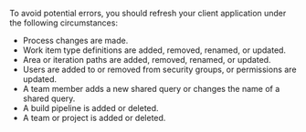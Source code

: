 To avoid potential errors, you should refresh your client application under the following circumstances:

* Process changes are made.
* Work item type definitions are added, removed, renamed, or updated.
* Area or iteration paths are added, removed, renamed, or updated.
* Users are added to or removed from security groups, or permissions are updated.
* A team member adds a new shared query or changes the name of a shared query.
* A build pipeline is added or deleted.
* A team or project is added or deleted.
